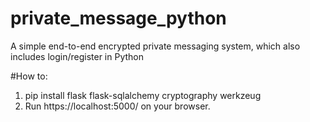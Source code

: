 # private_message_python
A simple end-to-end encrypted private messaging system, which also includes login/register in Python


#How to:
1. pip install flask flask-sqlalchemy cryptography werkzeug
2. Run https://localhost:5000/ on your browser. 
